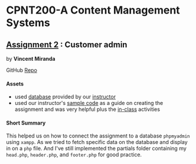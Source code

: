 # CPNT200-A Content Management Systems
## [Assignment 2](https://github.com/sait-wbdv/assessments/tree/master/cpnt200/assignment-2) : Customer admin

by **Vincent Miranda**

GitHub [Repo](https://github.com/vinceldric/cpnt200-a2)

#### Assets

- used [database](https://github.com/sait-wbdv/assessments/blob/master/cpnt200/assignment-2/import-db.sql) provided by our [instructor](https://github.com/acidtone)
- used our instructor's [sample code](https://github.com/sait-wbdv/php-in-class/tree/main/week11f/rentals) as a guide on creating the assignment and was very helpful plus the [in-class](https://github.com/sait-wbdv/php-in-class) activities

#### Short Summary
This helped us on how to connect the assignment to a database `phpmyadmin` using `xampp`. As we tried to fetch specific data on the database and display in on a `php` file. And I've still implemented the partials folder containing my `head.php`, `header.php`, and `footer.php` for good practice.